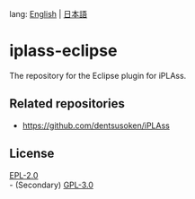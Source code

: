 lang: [English](./README-EN.md) | [日本語](./README.md)

# iplass-eclipse
The repository for the Eclipse plugin for iPLAss.

## Related repositories

* <https://github.com/dentsusoken/iPLAss>

## License
[EPL-2.0](http://www.eclipse.org/legal/epl-2.0)  
\- (Secondary) [GPL-3.0](https://www.gnu.org/licenses/gpl.html)
